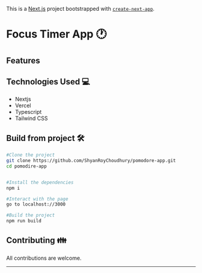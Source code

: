 This is a [Next.js](https://nextjs.org/) project bootstrapped with [`create-next-app`](https://github.com/vercel/next.js/tree/canary/packages/create-next-app).

# Focus Timer App 🕐

## Features

## Technologies Used 💻
* Nextjs
* Vercel
* Typescript
* Tailwind CSS

## Build from project 🛠️
```sh
#Clone the project
git clone https://github.com/ShyanRoyChoudhury/pomodore-app.git
cd pomodire-app


#Install the dependencies 
npm i

#Interact with the page
go to localhost://3000

#Build the project
npm run build
```

## Contributing 👪
All contributions are welcome.

- - - -
